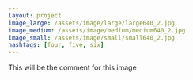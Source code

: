 ```yaml
---
layout: project
image_large: /assets/image/large/large640_2.jpg
image_medium: /assets/image/medium/medium640_2.jpg
image_small: /assets/image/small/small640_2.jpg
hashtags: [four, five, six]
---
```


This will be the comment for this image
